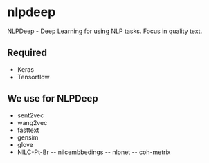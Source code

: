 # nlpdeep
NLPDeep - Deep Learning for using NLP tasks. Focus in quality text.

## Required
- Keras
- Tensorflow

## We use for NLPDeep
- sent2vec
- wang2vec
- fasttext
- gensim
- glove
- NILC-Pt-Br
  -- nilcembbedings
  -- nlpnet
  -- coh-metrix 


